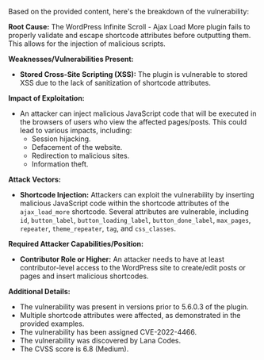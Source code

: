 Based on the provided content, here's the breakdown of the vulnerability:

**Root Cause:** The WordPress Infinite Scroll - Ajax Load More plugin fails to properly validate and escape shortcode attributes before outputting them. This allows for the injection of malicious scripts.

**Weaknesses/Vulnerabilities Present:**
*   **Stored Cross-Site Scripting (XSS):** The plugin is vulnerable to stored XSS due to the lack of sanitization of shortcode attributes.

**Impact of Exploitation:**
*   An attacker can inject malicious JavaScript code that will be executed in the browsers of users who view the affected pages/posts. This could lead to various impacts, including:
    *   Session hijacking.
    *   Defacement of the website.
    *   Redirection to malicious sites.
    *   Information theft.

**Attack Vectors:**
*   **Shortcode Injection:** Attackers can exploit the vulnerability by inserting malicious JavaScript code within the shortcode attributes of the `ajax_load_more` shortcode. Several attributes are vulnerable, including `id`, `button_label`, `button_loading_label`, `button_done_label`, `max_pages`, `repeater`, `theme_repeater`, `tag`, and `css_classes`.

**Required Attacker Capabilities/Position:**
*   **Contributor Role or Higher:** An attacker needs to have at least contributor-level access to the WordPress site to create/edit posts or pages and insert malicious shortcodes.

**Additional Details:**

*   The vulnerability was present in versions prior to 5.6.0.3 of the plugin.
*   Multiple shortcode attributes were affected, as demonstrated in the provided examples.
*   The vulnerability has been assigned CVE-2022-4466.
*   The vulnerability was discovered by Lana Codes.
*   The CVSS score is 6.8 (Medium).